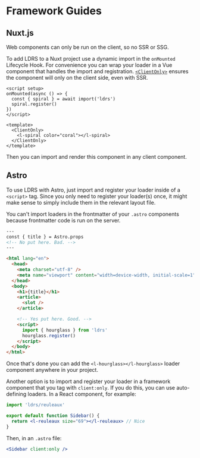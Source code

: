 # Framework Guides

## Nuxt.js

Web components can only be run on the client, so no SSR or SSG.

To add LDRS to a Nuxt project use a dynamic import in the `onMounted` Lifecycle Hook.
For convenience you can wrap your loader in a Vue component that handles the import and registration.
[`<ClientOnly>`](https://nuxt.com/docs/api/components/client-only) ensures the component will only on the client side, even with SSR.

```vue
<script setup>
onMounted(async () => {
  const { spiral } = await import('ldrs')
  spiral.register()
})
</script>

<template>
  <ClientOnly>
    <l-spiral color="coral"></l-spiral>
  </ClientOnly>
</template>
```

Then you can import and render this component in any client component.

## Astro

To use LDRS with Astro, just import and register your loader inside of a `<script>` tag. Since you only need to register your loader(s) once, it might make sense to simply include them in the relevant layout file.

You can't import loaders in the frontmatter of your `.astro` components because frontmatter code is run on the server.

```html #3,17-21
---
const { title } = Astro.props
<!-- No put here. Bad. -->
---

<html lang="en">
  <head>
    <meta charset="utf-8" />
    <meta name="viewport" content="width=device-width, initial-scale=1" />
  </head>
  <body>
    <h1>{title}</h1>
    <article>
      <slot />
    </article>

    <!-- Yes put here. Good. -->
    <script>
      import { hourglass } from 'ldrs'
      hourglass.register()
    </script>
  </body>
</html>
```

Once that's done you can add the `<l-hourglass></l-hourglass>` loader component anywhere in your project.

Another option is to import and register your loader in a framework component that you tag with `client:only`. If you do this, you can use auto-defining loaders. In a React component, for example:

```jsx
import 'ldrs/reuleaux'

export default function Sidebar() {
  return <l-reuleaux size="69"></l-reuleaux> // Nice
}
```

Then, in an `.astro` file:

```jsx
<Sidebar client:only />
```